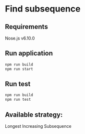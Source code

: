# Find subsequence

## Requirements
Nose.js v6.10.0

## Run application
```bash
npm run build
npm run start
```

## Run test
```bash
npm run build
npm run test
```
## Available strategy:

Longest Increasing Subsequence

